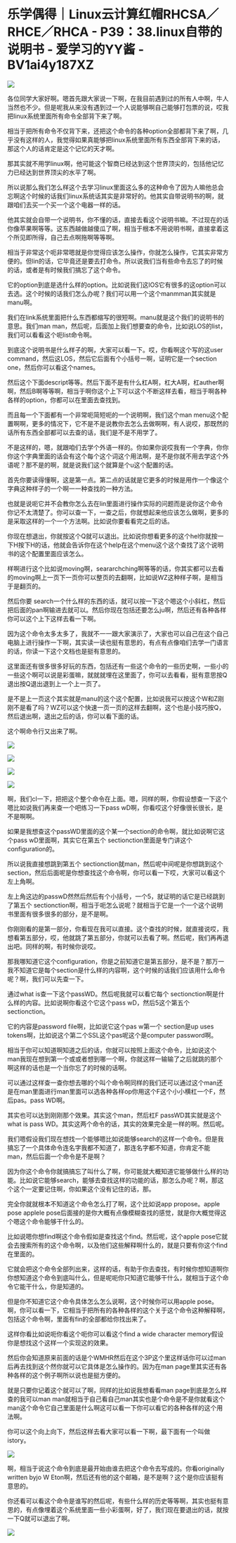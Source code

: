 # 乐学偶得｜Linux云计算红帽RHCSA／RHCE／RHCA - P39：38.linux自带的说明书 - 爱学习的YY酱 - BV1ai4y187XZ

![](img/7aafba9eab0d2828d9d122554ed2d8b0_0.png)

各位同学大家好啊。嗯首先跟大家说一下啊，在我目前遇到过的所有人中啊，牛人当然也不少。但是呢我从来没有遇到过一个人说能够啊自己能够打包票的说，哎我把linux系统里面所有命令全部背下来了啊。

相当于把所有命令不仅背下来，还把这个命令的各种option全部都背下来了啊，几乎没有这样的人，我觉得如果真能够把linux系统里面所有东西全部背下来的话，那这个人的话肯定是这个记忆的天才啊。

那其实就不用学linux啊，他可能这个智商已经达到这个世界顶尖的，包括他记忆力已经达到世界顶尖的水平了啊。

所以说那么我们怎么样这个去学习linux里面这么多的这种命令了因为人嘛他总会忘啊这个时候的话我们linux系统话其实是非常好的。他其实自带说明书的啊，就跟咱们去买一个买一个这个电器一样的话。

他其实就会自带一个说明书，你不懂的话，直接去看这个说明书嘛。不过现在的话你像苹果啊等等。这东西越做越傻瓜了啊，相当于根本不用说明书啊，直接拿着这个所见即所得，自己去点啊拖啊等等啊。

相当于非常这个呃非常嗯就是你觉得应该怎么操作，你就怎么操作，它其实非常方便的。但lin的话，它毕竟还是要去打命令。所以说我们当有些命令去忘了的时候的话，或者是有时候我们搞忘了这个命令。

它的option到底是选什么样的option。比如说我们这IOS它有很多的这option可以去选。这个时候的话我们怎么办呢？我们可以用一个这个manmman其实就是manu啊。

我们在link系统里面把什么东西都缩写的很短啊。manu就是这个我们的说明书的意思。我们man man，然后呢，后面加上我们想要查的命令，比如说LOS的list，我们可以看看这个呃list命令啊。

到底这个说明书是什么样子的啊，大家可以看一下。哎，你看啊这个写的这user command，然后这LOS，然后它后面有个小括号一啊，证明它是一个section one，然后你可以看这个names。

然后这个下面descript等等。然后下面不是有什么杠A啊，杠大A啊，杠auther啊啊，然后B啊等等啊，相当于啊你这个上下可以这个不断这样去看，相当于啊各种各样的option，你都可以在里面去查找到。

而且每一个下面都有一个非常呃简短呃的一个说明啊，我们这个man menu这个配置啊啊，更多的情况下，它不是不是说教你去怎么去做啊啊，有人说哎，那既然的话所有东西全部都可以去查的话，我们是不是不用学了。

不是这样的，嗯，就跟咱们去学个外语一样的。你如果你说哎我有一个字典，你你你这个字典里面的话会有这个每个这个词这个用法啊，是不是你就不用去学这个外语呢？那不是的啊，就是说我们这个就算是个u这个配置的话。

首先你要读得懂啊，这是第一点。第二点的话就是它更多的时候是用作一个像这个字典这种样子的一个啊一一种查找的一种方法。

也就是说呃它并不会教你怎么去在lin里面进行操作实际的问题而是说你这个命令你记不太清楚了。你可以查一下，一查之后，你就想起来他应该怎么做啊，更多的是采取这样的一个一个方法啊。比如说你要看看完之后的话。

你现在想退出，你就按这个Q就可以退出。比如说你想看更多的这个hel你就按一下H按下H的话，他就会告诉你在这个help在这个menu这个这个查找了这个说明书的这个配置里面应该怎么。

样啊进行这个比如说moving啊，seararchching啊等等的话，你其实都可以去看的moving啊上一页下一页你可以整页的去翻啊，比如说WZ这种样子啊，是相当于是翻页的。

然后你要 search一个什么样的东西的话，就可以按一下这个嗯这个小斜杠，然后把后面的pan啊输进去就可以。然后你现在包括还要怎么ju啊，然后还有各种各样你可以这个上下这样去看一下啊。

因为这个命令太多太多了，我就不一一跟大家演示了，大家也可以自己在这个自己电脑上进行操作一下啊，其实读一读也挺有意思的，有点有点像咱们去学一门语言的话，你读一下这个文档也是挺有意思的。

这里面还有很多很多好玩的东西，包括还有一些这个命令的一些历史啊，一些小的一些这个啊可以说是彩蛋嘛，就就就埋在这里面了，你可以去看看，挺有意思按Q退出按Q退出退到上一个上一页了。

是不是上一页这个其实就是manu的这个这个配置，比如说我可以按这个W和Z刚刚不是看了吗？WZ可以这个快速一页一页的这样去翻啊，这个也是小技巧按Q，然后退出啊，退出之后的话，你可以看下面的话。

这个啊命令行又出来了啊。

![](img/7aafba9eab0d2828d9d122554ed2d8b0_2.png)

![](img/7aafba9eab0d2828d9d122554ed2d8b0_3.png)

![](img/7aafba9eab0d2828d9d122554ed2d8b0_4.png)

![](img/7aafba9eab0d2828d9d122554ed2d8b0_5.png)

啊，我们cl一下，把把这个整个命令在上面。嗯，同样的啊，你假设想查一下这个嗯比如说我们再来查一个吧练习一下pass wD啊，你看哎这个好像很长很长，是不是啊啊。

如果是我想查这个passWD里面的这个某一个section的命令啊，就比如说啊它这个pass wD里面啊，其实它在第五个 sectionction里面是专门讲这个configuration的。

所以说我直接想跳到第五个 sectionction就man，然后呢中间呢是你想跳到这个section，然后后面呢是你想查找这个命令啊，你可以看一下哎，大家可以看这个左上角啊。

左上角这边的passwD然然后然后有个小括号，一个5，就证明的话它是已经跳到了第五个 sectionction啊，相当于呃怎么说呢？就相当于它是一个一个这个说明书里面有很多很多的部分，是不是啊。

你刚刚看的是第一部分，你看现在我可以直接。这个查找的时候，就直接说哎，我想看第五部分，哎，他就跳了第五部分，你就可以去看了啊。然后呢，我们再再退出吧。同样的啊，有时候你说哎。

那我哪知道它这个configuration，你是之前知道它是第五部分，是不是？那万一我不知道它是每个section是什么样的内容啊，这个时候的话我们应该用什么命令呢？啊，我们可以先查一下。

通过what is查一下这个passWD。然后呢我就可以看它每个 sectionction啊是什么样的内容。比如说啊你看这个它这个pass wD，然后5这个第五个 sectionction。

它的内容是password file啊，比如说它这个pas w第一个 section是up uses tokens啊，比如说这个第二个SSL这个pas呢这个是computer password啊。

相当于你可以知道啊知道之后的话，你就可以按照上面这个命令，比如说这个man我现在想到第一个或或者想到哪一个啊，你就这样一输输了之后就跳的那个啊这样的话也是一个当你忘了的时候的话啊。

可以通过这样查一查你想去哪的个叫个命令啊同样的我们还可以通过这个man还是在man里面进行man里面可以选各种各样op你用这个F这个小小横杠一个F，然后pas。pass WD啊。

其实也可以达到刚刚那个效果。其实这个man，然后杠F passWD其实就是这个what is pass WD。其实这两个命令的话，其实的效果完全是一样的啊。然后呢。

我们嗯假设我们现在想找一个能够嗯比如说能够search的这样一个命令。但是我搞忘了一个具体命令连名字我都不知道了，那连名字都不知道，你肯定不能man，然后后面一个命令是不是啊？

因为你这个命令你就搞搞忘了叫什么了啊，你可能就大概知道它能够做什么样的功能。比如说它能够search，能够去查找这样的功能的话，那怎么办呢？啊，那这个这个一定要记住啊，你如果这个没有记住的话，那。

完全你就就根本不知道这个命令怎么打了啊，这个比如说app propose。apple pose applele pose后面接的是你大概有点像模糊查找的感觉，就是你大概觉得这个嗯这个命令能够干什么的。

比如说嗯你想find啊这个命令假如是查找这个find。然后呢，这个apple pose它就会去搜索所有的这个命令啊，以及他们这些解释啊什么的，就是只要有你这个find在里面的。

它就会把这个命令全部列出来，这样的话，有助于你去查找，有时候你想知道啊你你想知道这个命令到底叫什么，但是呢呃你只知道它能够干什么，就相当于这个命令它能干什么，你是知道的。

但是你不知道它这个命令具体怎么怎么说啊，这个时候你可以用apple pose。啊，你可以看一下，它相当于把所有的各种各样的这个关于这个命令这种解释啊，包括这个命令啊，里面有fin的全部都给你找出来了。

这样你看比如说呃你看这个呃你可以看这个find a wide character memory假设你是想找这个这样一个实现这的效果。

然后你会知道原来前面的话是个WMHR然后在这个3P这个里这样话你可以过man后再去找到这个然你就可以它具体是怎么操作的。因为在man page里其实还有各种各样的这个例子啊所以说也是挺方便的。

就是只要你记着这个就可以了啊，同样的比如说我想看看man page到底是怎么样查的我可以man man就相当于自己看自己man其实也是个命令是不是你就看这个man这个命令它自己里面是什么啊这可以看一下你可以看它的各种各样的这个用法啊。

你可以这个向上向下，然后这样去看大家可以看一下啊，最下面有一个叫做istory。

![](img/7aafba9eab0d2828d9d122554ed2d8b0_7.png)

啊，相当于说这个命令到底是最开始由谁去把这个命令去写成的。你看originally written byjo W Eton啊，然后还有他的这个邮箱，是不是啊？这个是你应该挺有意思的。

你还看可以看这个命令是谁写的然后呢，有些什么样的历史等等啊，其实也挺有意思的，有点像埋着这个系统里面一些小彩蛋啊，好了，我们现在要退出的话，就按一下Q就可以退出了啊。



![](img/7aafba9eab0d2828d9d122554ed2d8b0_9.png)